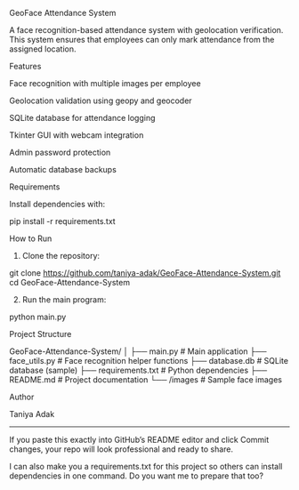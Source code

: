 GeoFace Attendance System

A face recognition-based attendance system with geolocation verification.
This system ensures that employees can only mark attendance from the assigned location.

Features

Face recognition with multiple images per employee

Geolocation validation using geopy and geocoder

SQLite database for attendance logging

Tkinter GUI with webcam integration

Admin password protection

Automatic database backups


Requirements

Install dependencies with:

pip install -r requirements.txt

How to Run

1. Clone the repository:



git clone https://github.com/taniya-adak/GeoFace-Attendance-System.git
cd GeoFace-Attendance-System

2. Run the main program:



python main.py

Project Structure

GeoFace-Attendance-System/
│
├── main.py               # Main application
├── face_utils.py         # Face recognition helper functions
├── database.db           # SQLite database (sample)
├── requirements.txt      # Python dependencies
├── README.md             # Project documentation
└── /images               # Sample face images

Author

Taniya Adak


---

If you paste this exactly into GitHub’s README editor and click Commit changes, your repo will look professional and ready to share.

I can also make you a requirements.txt for this project so others can install dependencies in one command. Do you want me to prepare that too?

